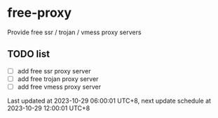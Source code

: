 
# free-proxy
Provide free ssr / trojan / vmess proxy servers


## TODO list
- [ ] add free ssr proxy server
- [ ] add free trojan proxy server
- [ ] add free vmess proxy server

Last updated at 2023-10-29 06:00:01 UTC+8, next update schedule at 2023-10-29 12:00:01 UTC+8

